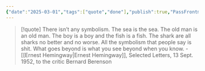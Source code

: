 ```yaml
---
{"date":"2025-03-01","tags":["quote","done"],"publish":true,"PassFrontmatter":true}
---
```


> [!quote] There isn’t any symbolism. The sea is the sea. The old man is an old man. The boy is a boy and the fish is a fish. The shark are all sharks no better and no worse. All the symbolism that people say is shit. What goes beyond is what you see beyond when you know.
> \- [[Ernest Hemingway\|Ernest Hemingway]], Selected Letters, 13 Sept. 1952, to the critic Bernard Berenson
